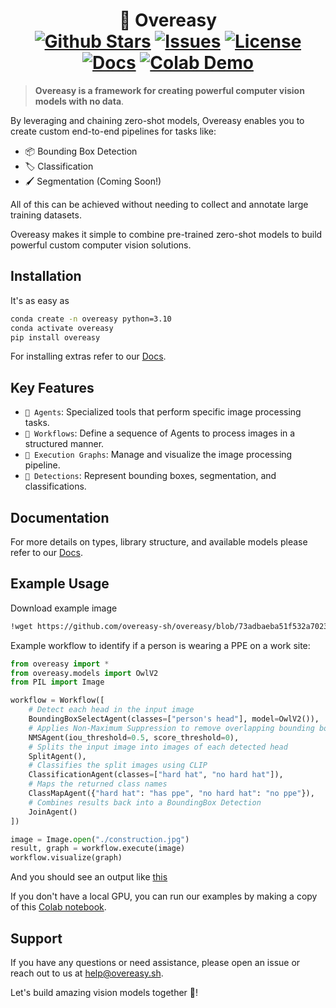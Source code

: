 <h1 align="center"> 🥚 Overeasy
<br/>
<span align="center">
   <a href="https://github.com/overeasy-sh/overeasy/stargazers" target="_blank"><img src="https://img.shields.io/github/stars/overeasy-sh/overeasy" alt="Github Stars"></a>
   <a href="https://pypi.org/project/overeasy/" target="_blank"><img src="https://img.shields.io/pypi/v/overeasy.svg?style=flat-square&label=PyPI+Overeasy" alt="Issues"></a>
   <a href="https://github.com/overeasy-sh/overeasy/blob/main/LICENSE"><img src="https://img.shields.io/badge/license-MIT-blue" alt="License"></a>
    <a href="https://docs.overeasy.sh"><img src="https://img.shields.io/badge/Docs-informational" alt="Docs"></a>
    <a href="https://colab.research.google.com/drive/1Mkx9S6IG5130wiP9WmwgINiyw0hPsh3c?usp=sharing#scrollTo=L0_U27WJaTNO""><img src="https://colab.research.google.com/assets/colab-badge.svg" alt="Colab Demo"></a>
</span>
 </h1>




> **Overeasy is a framework for creating powerful computer vision models with no data**. 

By leveraging and chaining zero-shot models, Overeasy enables you to create custom end-to-end pipelines for tasks like:

- 📦 Bounding Box Detection
- 🏷️ Classification
- 🖌️ Segmentation (Coming Soon!)

All of this can be achieved without needing to collect and annotate large training datasets. 

Overeasy makes it simple to combine pre-trained zero-shot models to build powerful custom computer vision solutions.


## Installation
It's as easy as
```bash
conda create -n overeasy python=3.10
conda activate overeasy
pip install overeasy
```

For installing extras refer to our [Docs](https://docs.overeasy.sh/installation/installing-extras).

## Key Features
- `🤖 Agents`: Specialized tools that perform specific image processing tasks.
- `🧩 Workflows`: Define a sequence of Agents to process images in a structured manner.
- `🔗 Execution Graphs`: Manage and visualize the image processing pipeline.
- `🔎 Detections`: Represent bounding boxes, segmentation, and classifications.

## Documentation 
For more details on types, library structure, and available models please refer to our [Docs](https://docs.overeasy.sh).

## Example Usage 


Download example image
```bash
!wget https://github.com/overeasy-sh/overeasy/blob/73adbaeba51f532a7023243266da826ed1ced6ec/examples/construction.jpg?raw=true -O construction.jpg
```

Example workflow to identify if a person is wearing a PPE on a work site:
```python
from overeasy import *
from overeasy.models import OwlV2
from PIL import Image

workflow = Workflow([
    # Detect each head in the input image
    BoundingBoxSelectAgent(classes=["person's head"], model=OwlV2()),
    # Applies Non-Maximum Suppression to remove overlapping bounding boxes
    NMSAgent(iou_threshold=0.5, score_threshold=0),
    # Splits the input image into images of each detected head
    SplitAgent(),
    # Classifies the split images using CLIP
    ClassificationAgent(classes=["hard hat", "no hard hat"]),
    # Maps the returned class names
    ClassMapAgent({"hard hat": "has ppe", "no hard hat": "no ppe"}),
    # Combines results back into a BoundingBox Detection
    JoinAgent()
])

image = Image.open("./construction.jpg")
result, graph = workflow.execute(image)
workflow.visualize(graph)
```
And you should see an output like [this](https://overeasy-sh.github.io/gradio-example/Gradio.html)



If you don't have a local GPU, you can run our examples by making a copy of this [Colab notebook](https://colab.research.google.com/drive/1Mkx9S6IG5130wiP9WmwgINiyw0hPsh3c?usp=sharing#scrollTo=L0_U27WJaTNO).

## Support
If you have any questions or need assistance, please open an issue or reach out to us at help@overeasy.sh.


Let's build amazing vision models together 🍳!